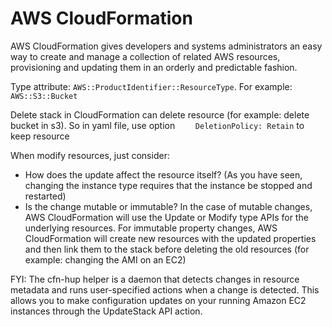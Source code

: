 # AWS CloudFormation

AWS CloudFormation gives developers and systems administrators an easy way to create and manage a collection of related AWS resources, provisioning and updating them in an orderly and predictable fashion.

Type attribute: `AWS::ProductIdentifier::ResourceType`. For example:
`AWS::S3::Bucket`

Delete stack in CloudFormation can delete resource (for example: delete
bucket in s3). So in yaml file, use option `    DeletionPolicy: Retain` to
keep resource


When modify resources, just consider:
* How does the update affect the resource itself? (As you have seen, changing
    the instance type requires that the instance be stopped and restarted)
* Is the change mutable or immutable? In the case of mutable changes, AWS
    CloudFormation will use the Update or Modify type APIs for the underlying
    resources. For immutable property changes, AWS CloudFormation will create
    new resources with the updated properties and then link them to the stack
    before deleting the old resources (for example: changing the AMI on an
    EC2)

FYI: The cfn-hup helper is a daemon that detects changes in resource metadata and runs user-specified actions when a change is detected. This allows you to make configuration updates on your running Amazon EC2 instances through the UpdateStack API action.
